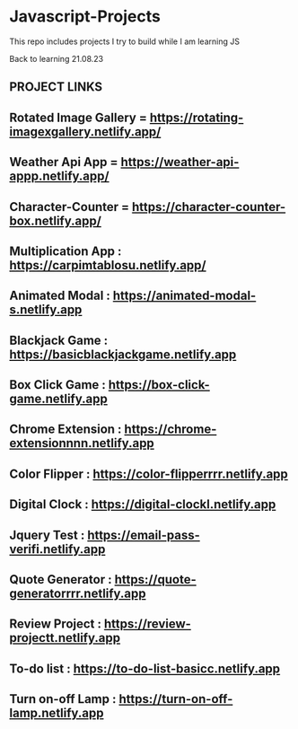# Javascript-Projects
This repo includes projects I try to build while I am learning JS

Back to learning 21.08.23

## PROJECT LINKS

## Rotated Image Gallery = https://rotating-imagexgallery.netlify.app/
## Weather Api App = https://weather-api-appp.netlify.app/
## Character-Counter = https://character-counter-box.netlify.app/
## Multiplication App : https://carpimtablosu.netlify.app/
## Animated Modal : https://animated-modal-s.netlify.app
## Blackjack Game : https://basicblackjackgame.netlify.app
## Box Click Game : https://box-click-game.netlify.app
## Chrome Extension : https://chrome-extensionnnn.netlify.app
## Color Flipper : https://color-flipperrrr.netlify.app
## Digital Clock : https://digital-clockl.netlify.app
## Jquery Test : https://email-pass-verifi.netlify.app
## Quote Generator : https://quote-generatorrrr.netlify.app
## Review Project : https://review-projectt.netlify.app
## To-do list : https://to-do-list-basicc.netlify.app
## Turn on-off Lamp : https://turn-on-off-lamp.netlify.app
